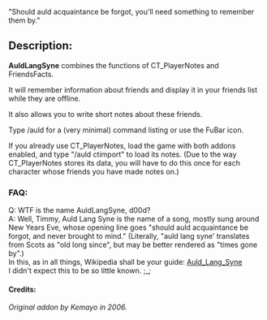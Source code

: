 \"Should auld acquaintance be forgot, you'll need something to remember them by.\"

## Description:
**AuldLangSyne** combines the functions of CT_PlayerNotes and FriendsFacts.

It will remember information about friends and display it in your friends list while they are offline.

It also allows you to write short notes about these friends.

Type /auld for a (very minimal) command listing or use the FuBar icon.

If you already use CT_PlayerNotes, load the game with both addons enabled, and type "/auld ctimport" to load its notes.  (Due to the way CT_PlayerNotes stores its data, you will have to do this once for each character whose friends you have made notes on.)

### FAQ:
Q: WTF is the name AuldLangSyne, d00d?  
A: Well, Timmy, Auld Lang Syne is the name of a song, mostly sung around New Years Eve, whose opening line goes "should auld acquaintance be forgot, and never brought to mind."  (Literally, "auld lang syne' translates from Scots as "old long since", but may be better rendered as "times gone by".)  
In this, as in all things, Wikipedia shall be your guide: [Auld_Lang_Syne](http://en.wikipedia.org/wiki/Auld_Lang_Syne)  
I didn't expect this to be so little known.  ;_;

#### Credits:
*Original addon by Kemayo in 2006.* 
